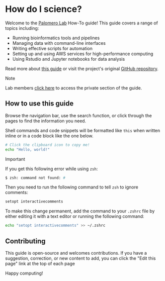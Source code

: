 # How do I science?

Welcome to the [Palomero Lab](https://www.palomerolab.org/) How-To guide!
This guide covers a range of topics including:

- Running bioinformatics tools and pipelines
- Managing data with command-line interfaces
- Writing effective scripts for automation
- Setting up and using AWS services for high-performance computing
- Using Rstudio and Jupyter notebooks for data analysis

Read more about [this guide](about.md) or visit the project's original [GitHub
repository](https://github.com/rdnajac/cbmf).

> [!NOTE]
> Lab members [click here](private/index.md) to access the private section of
> the guide.

## How to use this guide

Browse the navigation bar, use the search function,
or click through the pages to find the information you need.

Shell commands and code snippets will be formatted like `this`
when written inline or in a code block like the one below.

```sh
# Click the clipboard icon to copy me!
echo "Hello, world!"
```

> [!IMPORTANT]
> If you get this following error while using `zsh`:
>
> ```sh
> $ zsh: command not found: #
> ```
>
> Then you need to run the following command to tell `zsh` to ignore comments:
>
> ```sh
> setopt interactivecomments
> ```
>
> To make this change permanent, add the command to your `.zshrc` file
> by either editing it with a text editor or running the following command:
>
> ```sh
> echo "setopt interactivecomments" >> ~/.zshrc
> ```

## Contributing

This guide is open-source and welcomes contributions.
If you have a suggestion, correction, or new content to add,
you can click the "Edit this page" link at the top of each page

Happy computing!
